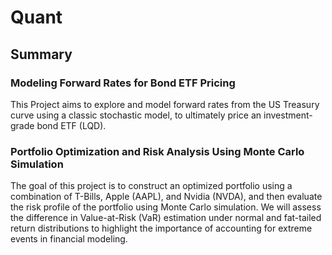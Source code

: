 # Quant

## Summary

### Modeling Forward Rates for Bond ETF Pricing

This Project aims to explore and model forward rates from the US Treasury curve using a classic stochastic model, to ultimately price an investment-grade bond ETF (LQD).

### Portfolio Optimization and Risk Analysis Using Monte Carlo Simulation

The goal of this project is to construct an optimized portfolio using a combination of T-Bills, Apple (AAPL), and Nvidia (NVDA), and then evaluate the risk profile of the portfolio using Monte Carlo simulation. We will assess the difference in Value-at-Risk (VaR) estimation under normal and fat-tailed return distributions to highlight the importance of accounting for extreme events in financial modeling.
